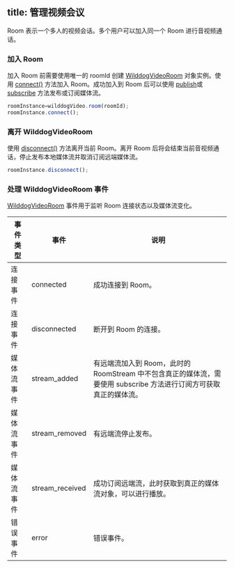 title: 管理视频会议
---

Room 表示一个多人的视频会话。多个用户可以加入同一个 Room 进行音视频通话。

### 加入 Room
加入 Room 前需要使用唯一的 roomId 创建 [WilddogVideoRoom](/conference/Web/api/wilddogRoom.html) 对象实例。使用 [connect()](/conference/Web/api/wilddogRoom.html#connect) 方法加入 Room。成功加入到 Room 后可以使用 [publish](/conference/Web/api/wilddogRoom.html#publish)或 [subscribe](/conference/Web/api/wilddogRoom.html#subscribe) 方法发布或订阅媒体流。

```javascript
roomInstance=wilddogVideo.room(roomId);
roomInstance.connect();
```
### 离开 WilddogVideoRoom

使用 [disconnect()](/conference/Web/api/wilddogRoom.html#disconnect) 方法离开当前 Room。离开 Room 后将会结束当前音视频通话，停止发布本地媒体流并取消订阅远端媒体流。

```javascript
roomInstance.disconnect();
```

### 处理 WilddogVideoRoom 事件

[WilddogVideoRoom](/conference/Web/api/wilddogRoom.html#事件) 事件用于监听 Room 连接状态以及媒体流变化。


|事件类型|事件|说明|
|--|--|--|
|连接事件|connected|成功连接到 Room。|
|连接事件|disconnected|断开到 Room 的连接。|
|媒体流事件|stream_added|有远端流加入到 Room，此时的RoomStream 中不包含真正的媒体流，需要使用 subscribe 方法进行订阅方可获取真正的媒体流。|
|媒体流事件|stream_removed|有远端流停止发布。|
|媒体流事件|stream_received|成功订阅远端流，此时获取到真正的媒体流对象，可以进行播放。|
|错误事件|error|错误事件。|

